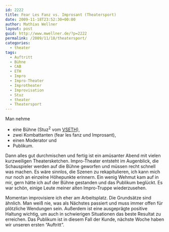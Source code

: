 ```yaml
---
id: 2222
title: Fear Les Fanz vs. Improsant (Theatersport)
date: 2009-11-18T23:52:30+00:00
author: Mathias Wellner
layout: post
guid: http://www.mwellner.de/?p=2222
permalink: /2009/11/18/theatersport/
categories:
  - theater
tags:
  - Auftritt
  - Bühne
  - CAB
  - ETH
  - Impro
  - Impro-Theater
  - Improtheater
  - Improvisation
  - Stuz
  - theater
  - Theatersport
---
```

Man nehme 

  * eine Bühne (Stuz<sup>2</sup> vom [VSETH](http://www.vseth.ethz.ch)),
  * zwei Kombattanten (fear les fanz und Improsant),
  * einen Moderator und
  * Publikum.

Dann alles gut durchmischen und fertig ist ein amüsanter Abend mit vielen kurzweiligen Theatersketchen. Impro-Theater entsteht im Augenblick, die Schauspieler werden auf die Bühne geworfen und müssen recht schnell was machen. Es wäre sinnlos, die Szenen zu rekapitulieren, ich kann mich nur noch an einzelne Höhepunkte erinnern. Ein wenig Wehmut kam auf in mir, gern hätte ich auf der Bühne gestanden und das Publikum beglückt. Es war schön, einige Leute meiner alten Impro-Truppe wiederzusehen. 

Momentan improvisiere ich eher am Arbeitsplatz. Die Grundsätze sind ähnlich. Man weiß nie, was als Nächstes passiert und muss immer offen für plötzliche Wendungen sein. Außerdem ist eine ausgeprägte positive Haltung wichtig, um auch in schwierigen Situationen das beste Resultat zu erreichen. Das Publikum ist in diesem Fall der Kunde, nächste Woche haben wir unseren ersten &#8220;Auftritt&#8221;.